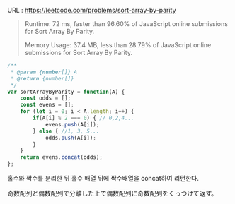 URL : https://leetcode.com/problems/sort-array-by-parity

> Runtime: 72 ms, faster than 96.60% of JavaScript online submissions for Sort Array By Parity.
>
> Memory Usage: 37.4 MB, less than 28.79% of JavaScript online submissions for Sort Array By Parity.

```javascript
/**
 * @param {number[]} A
 * @return {number[]}
 */
var sortArrayByParity = function(A) {
    const odds = [];
    const evens = [];
    for (let i = 0; i < A.length; i++) {
        if(A[i] % 2 === 0) { // 0,2,4...
            evens.push(A[i]);
        } else { //1, 3, 5...
            odds.push(A[i]);
        }
    }
    return evens.concat(odds);
};
```

홀수와 짝수를 분리한 뒤 홀수 배열 뒤에 짝수배열을 concat하여 리턴한다.

奇数配列と偶数配列で分離した上で偶数配列に奇数配列をくっつけて返す。


